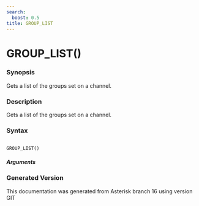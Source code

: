 ```yaml
---
search:
  boost: 0.5
title: GROUP_LIST
---
```


# GROUP_LIST()

### Synopsis

Gets a list of the groups set on a channel.

### Description

Gets a list of the groups set on a channel.<br>


### Syntax


```

GROUP_LIST()
```
##### Arguments


### Generated Version

This documentation was generated from Asterisk branch 16 using version GIT 